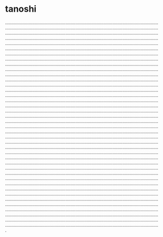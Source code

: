 # tanoshi
.................................................................................................................................................................................................................................................................................................................................................................................................................................................................................................................................................................................................................................................................................................................................................................................................................................................................................................................................................................................................................................................................................................................................................................................................................................................................................................................................................................................................................................................................................................................................................................................................................................................................................................................................................................................................................................................................................................................................................................................................................................................................................................................................................................................................................................................................................................................................................................................................................................................................................................................................................................................................................................................................................................................................................................................................................................................................................................................................................................................................................................................................................................................................................................................................................................................................................................................................................................................................................................................................................................................................................................................................................................................................................................................................................................................................................................................................................................................................................................................................................................................................................................................................................................................................................................................................................................................................................................................................................................................................................................................................................................................................................................................................................................................................................................................................................................................................................................................................................................................................................................................................................................................................................................